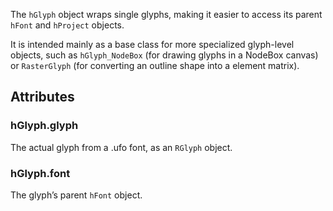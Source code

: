 The `hGlyph` object wraps single glyphs, making it easier to access its parent `hFont` and `hProject` objects.

It is intended mainly as a base class for more specialized glyph-level objects, such as `hGlyph_NodeBox` (for drawing glyphs in a NodeBox canvas) or `RasterGlyph` (for converting an outline shape into a element matrix).

## Attributes

### hGlyph.glyph

The actual glyph from a .ufo font, as an `RGlyph` object.

### hGlyph.font

The glyph’s parent `hFont` object.